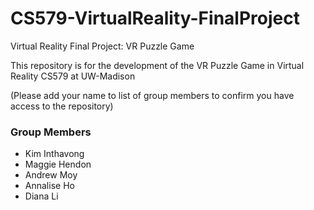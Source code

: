 # CS579-VirtualReality-FinalProject
Virtual Reality Final Project: VR Puzzle Game 

This repository is for the development of the VR Puzzle Game in Virtual Reality CS579 at UW-Madison 

(Please add your name to list of group members to confirm you have access to the repository) 
### Group Members
* Kim Inthavong 
* Maggie Hendon
* Andrew Moy
* Annalise Ho
* Diana Li
